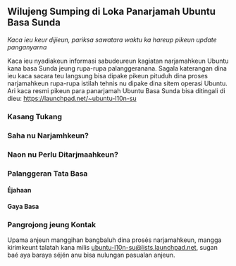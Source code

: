## Wilujeng Sumping di Loka Panarjamah Ubuntu Basa Sunda
_Kaca ieu keur dijieun, pariksa sawatara waktu ka hareup pikeun update panganyarna_

Kaca ieu nyadiakeun informasi sabudeureun kagiatan narjamahkeun Ubuntu kana basa Sunda jeung rupa-rupa palanggeranana. Sagala katerangan dina ieu kaca sacara teu langsung bisa dipake pikeun pituduh dina proses narjamahkeun rupa-rupa istilah tehnis nu dipake dina sitem operasi Ubuntu. Ari kaca resmi pikeun para panarjamah Ubuntu Basa Sunda bisa ditingali di dieu: https://launchpad.net/~ubuntu-l10n-su 

### Kasang Tukang

### Saha nu Narjamhkeun?

### Naon nu Perlu Ditarjmaahkeun?

### Palanggeran Tata Basa

#### Éjahaan 


#### Gaya Basa


### Pangrojong jeung Kontak
Upama anjeun manggihan bangbaluh dina prosés narjamahkeun, mangga kirimkeunt talatah kana milis [ubuntu-l10n-su@lists.launchpad.net](ubuntu-l10n-su@lists.launchpad.net), sugan baé aya baraya séjén anu bisa nulungan pasualan anjeun.

